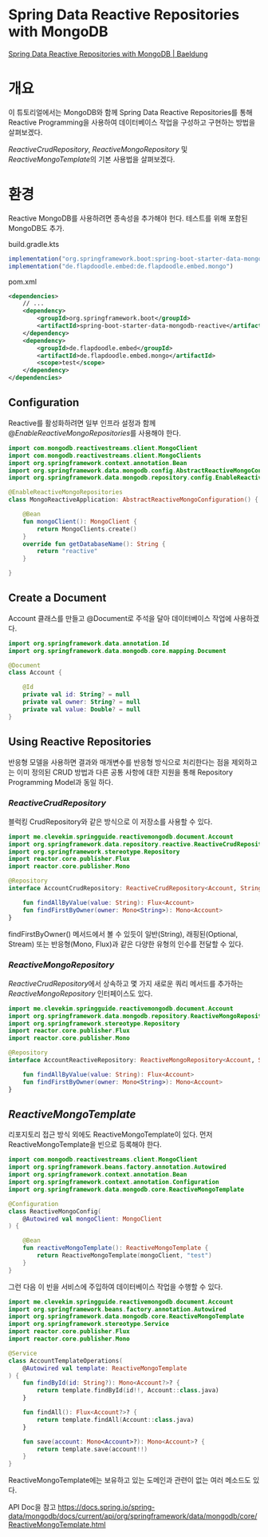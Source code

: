 # **Spring Data Reactive Repositories with MongoDB**

[Spring Data Reactive Repositories with MongoDB | Baeldung](https://www.baeldung.com/spring-data-mongodb-reactive)

# 개요

이 튜토리얼에서는 MongoDB와 함께 Spring Data Reactive Repositories를 통해 Reactive Programming을 사용하여 데이터베이스 작업을 구성하고 구현하는 방법을 살펴보겠다.

*ReactiveCrudRepository*, *ReactiveMongoRepository* 및 *ReactiveMongoTemplate*의 기본 사용법을 살펴보겠다.

# 환경

Reactive MongoDB를 사용하려면 종속성을 추가해야 헌다. 테스트를 위해 포함된 MongoDB도 추가.

build.gradle.kts

```jsx
implementation("org.springframework.boot:spring-boot-starter-data-mongodb-reactive")
implementation("de.flapdoodle.embed:de.flapdoodle.embed.mongo")
```

pom.xml

```xml
<dependencies>
    // ...
    <dependency>
        <groupId>org.springframework.boot</groupId>
        <artifactId>spring-boot-starter-data-mongodb-reactive</artifactId>
    </dependency>
    <dependency>
        <groupId>de.flapdoodle.embed</groupId>
        <artifactId>de.flapdoodle.embed.mongo</artifactId>
        <scope>test</scope>
    </dependency>
</dependencies>
```

## Configuration

Reactive를 활성화하려면 일부 인프라 설정과 함께 @*EnableReactiveMongoRepositories*를 사용해야 한다.

```kotlin
import com.mongodb.reactivestreams.client.MongoClient
import com.mongodb.reactivestreams.client.MongoClients
import org.springframework.context.annotation.Bean
import org.springframework.data.mongodb.config.AbstractReactiveMongoConfiguration
import org.springframework.data.mongodb.repository.config.EnableReactiveMongoRepositories

@EnableReactiveMongoRepositories
class MongoReactiveApplication: AbstractReactiveMongoConfiguration() {

    @Bean
    fun mongoClient(): MongoClient {
        return MongoClients.create()
    }
    override fun getDatabaseName(): String {
        return "reactive"
    }

}
```

## Create a Document

Account 클래스를 만들고 @Document로 주석을 달아 데이터베이스 작업에 사용하겠다.

```kotlin
import org.springframework.data.annotation.Id
import org.springframework.data.mongodb.core.mapping.Document

@Document
class Account {

    @Id
    private val id: String? = null
    private val owner: String? = null
    private val value: Double? = null
}
```

## ****Using Reactive Repositories****

반응형 모델을 사용하면 결과와 매개변수를 반응형 방식으로 처리한다는 점을 제외하고는  이미 정의된 CRUD 방법과 다른 공통 사항에 대한 지원을 통해 Repository Programming Model과 동일 하다.

### *****ReactiveCrudRepository*****

블럭킹 CrudRepository와 같은 방식으로 이 저장소를 사용할 수 있다.

```kotlin
import me.clevekim.springguide.reactivemongodb.document.Account
import org.springframework.data.repository.reactive.ReactiveCrudRepository
import org.springframework.stereotype.Repository
import reactor.core.publisher.Flux
import reactor.core.publisher.Mono

@Repository
interface AccountCrudRepository: ReactiveCrudRepository<Account, String> {

    fun findAllByValue(value: String): Flux<Account>
    fun findFirstByOwner(owner: Mono<String>): Mono<Account>
}
```

findFirstByOwner() 메서드에서 볼 수 있듯이 일반(String), 래핑된(Optional, Stream) 또는 반응형(Mono, Flux)과 같은 다양한 유형의 인수를 전달할 수 있다.

### *****ReactiveMongoRepository*****

*ReactiveCrudRepository*에서 상속하고 몇 가지 새로운 쿼리 메서드를 추가하는 *ReactiveMongoRepository* 인터페이스도 있다.

```kotlin
import me.clevekim.springguide.reactivemongodb.document.Account
import org.springframework.data.mongodb.repository.ReactiveMongoRepository
import org.springframework.stereotype.Repository
import reactor.core.publisher.Flux
import reactor.core.publisher.Mono

@Repository
interface AccountReactiveRepository: ReactiveMongoRepository<Account, String> {

    fun findAllByValue(value: String): Flux<Account>
    fun findFirstByOwner(owner: Mono<String>): Mono<Account>
}
```

## *****ReactiveMongoTemplate*****

리포지토리 접근 방식 외에도 ReactiveMongoTemplate이 있다. 먼저 ReactiveMongoTemplate을 빈으로 등록해야 한다.

```kotlin
import com.mongodb.reactivestreams.client.MongoClient
import org.springframework.beans.factory.annotation.Autowired
import org.springframework.context.annotation.Bean
import org.springframework.context.annotation.Configuration
import org.springframework.data.mongodb.core.ReactiveMongoTemplate

@Configuration
class ReactiveMongoConfig(
    @Autowired val mongoClient: MongoClient
) {

    @Bean
    fun reactiveMongoTemplate(): ReactiveMongoTemplate {
        return ReactiveMongoTemplate(mongoClient, "test")
    }
}
```

그런 다음 이 빈을 서비스에 주입하여 데이터베이스 작업을 수행할 수 있다.

```kotlin
import me.clevekim.springguide.reactivemongodb.document.Account
import org.springframework.beans.factory.annotation.Autowired
import org.springframework.data.mongodb.core.ReactiveMongoTemplate
import org.springframework.stereotype.Service
import reactor.core.publisher.Flux
import reactor.core.publisher.Mono

@Service
class AccountTemplateOperations(
    @Autowired val template: ReactiveMongoTemplate
) {
    fun findById(id: String?): Mono<Account?>? {
        return template.findById(id!!, Account::class.java)
    }

    fun findAll(): Flux<Account?>? {
        return template.findAll(Account::class.java)
    }

    fun save(account: Mono<Account>?): Mono<Account>? {
        return template.save(account!!)
    }
}
```

ReactiveMongoTemplate에는 보유하고 있는 도메인과 관련이 없는 여러 메소드도 있다.

API Doc을 참고
https://docs.spring.io/spring-data/mongodb/docs/current/api/org/springframework/data/mongodb/core/ReactiveMongoTemplate.html
